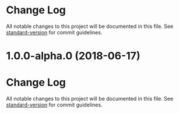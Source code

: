 # Change Log

All notable changes to this project will be documented in this file. See [standard-version](https://github.com/conventional-changelog/standard-version) for commit guidelines.

<a name="1.0.0-alpha.0"></a>
# 1.0.0-alpha.0 (2018-06-17)



# Change Log

All notable changes to this project will be documented in this file. See [standard-version](https://github.com/conventional-changelog/standard-version) for commit guidelines.
